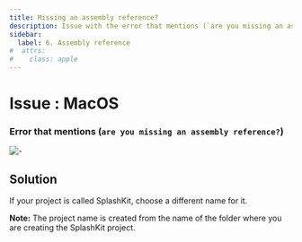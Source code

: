 ```yaml
---
title: Missing an assembly reference?
description: Issue with the error that mentions (`are you missing an assembly reference?`) on MacOS, and how to fix it.
sidebar:
  label: 6. Assembly reference
#  attrs:
#    class: apple
---
```


<h1> Issue : MacOS </h1>

### Error that mentions (`are you missing an assembly reference?`)

![-](https://i.imgur.com/IE0qHXu.png)

## Solution

If your project is called SplashKit, choose a different name for it.

**Note:** The project name is created from the name of the folder where you are creating the
SplashKit project.
